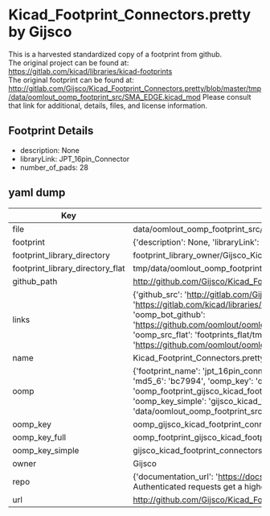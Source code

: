 # Kicad_Footprint_Connectors.pretty by Gijsco  
This is a harvested standardized copy of a footprint from github.  
The original project can be found at:  
https://gitlab.com/kicad/libraries/kicad-footprints  
The original footprint can be found at:
http://gitlab.com/Gijsco/Kicad_Footprint_Connectors.pretty/blob/master/tmp/data/oomlout_oomp_footprint_src/SMA_EDGE.kicad_mod
Please consult that link for additional, details, files, and license information.  
## Footprint Details
* description: None  
* libraryLink: JPT_16pin_Connector  
* number_of_pads: 28  
## yaml dump  
| Key | Value |  
| --- | --- |  
| file | data/oomlout_oomp_footprint_src/Kicad_Footprint_Connectors.pretty/JPT_16pin_Connector.kicad_mod |  
| footprint | {'description': None, 'libraryLink': 'JPT_16pin_Connector', 'number_of_pads': 28} |  
| footprint_library_directory | footprint_library_owner/Gijsco_Kicad_Footprint_Connectors.pretty |  
| footprint_library_directory_flat | tmp/data/oomlout_oomp_footprint_src/footprints_flat/gijsco_kicad_footprint_connectors_jpt_16pin_connector/working |  
| github_path | http://github.com/Gijsco/Kicad_Footprint_Connectors.pretty/blob/master/tmp/data/oomlout_oomp_footprint_src/JPT_16pin_Connector.kicad_mod |  
| links | {'github_src': 'http://gitlab.com/Gijsco/Kicad_Footprint_Connectors.pretty/blob/master/tmp/data/oomlout_oomp_footprint_src/SMA_EDGE.kicad_mod', 'github_src_repo': 'https://gitlab.com/kicad/libraries/kicad-footprints', 'oomp_bot': 'tmp/data/oomlout_oomp_footprint_src/footprints/gijsco_kicad_footprint_connectors_jpt_16pin_connector/working', 'oomp_bot_github': 'https://github.com/oomlout/oomlout_oomp_footprint_bot/tree/main/tmp/data/oomlout_oomp_footprint_src/footprints/gijsco_kicad_footprint_connectors_jpt_16pin_connector/working', 'oomp_src_flat': 'footprints_flat/tmp/data/oomlout_oomp_footprint_src/footprints_flat/gijsco_kicad_footprint_connectors_jpt_16pin_connector/working', 'oomp_src_flat_github': 'https://github.com/oomlout/oomlout_oomp_footprint_src/tree/main/tmp/data/oomlout_oomp_footprint_src/footprints_flat/gijsco_kicad_footprint_connectors_jpt_16pin_connector/working'} |  
| name | Kicad_Footprint_Connectors.pretty |  
| oomp | {'footprint_name': 'jpt_16pin_connector', 'library_name': 'kicad_footprint_connectors', 'md5': 'bc799427b9fa0d7f74bd19eade2e7b79', 'md5_10': 'bc799427b9', 'md5_5': 'bc799', 'md5_6': 'bc7994', 'oomp_key': 'oomp_gijsco_kicad_footprint_connectors_jpt_16pin_connector', 'oomp_key_extra': 'oomp_footprint_gijsco_kicad_footprint_connectors_jpt_16pin_connector', 'oomp_key_full': 'oomp_footprint_gijsco_kicad_footprint_connectors_jpt_16pin_connector_bc7994', 'oomp_key_simple': 'gijsco_kicad_footprint_connectors_jpt_16pin_connector', 'original_filename': 'data/oomlout_oomp_footprint_src/Kicad_Footprint_Connectors.pretty/JPT_16pin_Connector.kicad_mod', 'owner_name': 'gijsco'} |  
| oomp_key | oomp_gijsco_kicad_footprint_connectors_jpt_16pin_connector |  
| oomp_key_full | oomp_footprint_gijsco_kicad_footprint_connectors_jpt_16pin_connector |  
| oomp_key_simple | gijsco_kicad_footprint_connectors_jpt_16pin_connector |  
| owner | Gijsco |  
| repo | {'documentation_url': 'https://docs.github.com/rest/overview/resources-in-the-rest-api#rate-limiting', 'message': "API rate limit exceeded for 84.66.142.224. (But here's the good news: Authenticated requests get a higher rate limit. Check out the documentation for more details.)"} |  
| url | http://github.com/Gijsco/Kicad_Footprint_Connectors.pretty |  

